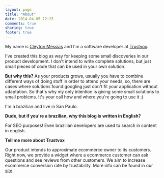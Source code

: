 ```yaml
---
layout: page
title: "About"
date: 2014-04-05 12:25
comments: true
sharing: true
footer: true
---
```


My name is <a href="http://www.twitter.com/cleytonm" target="_blank">Cleyton Messias</a>
and I'm a software developer at <a href="http://site.trustvox.com.br">Trustvox</a>.

I've created this blog as way for keeping some small discoveries in our product development. I don't intend to write complete solutions, but just small pieces of code that can be used in your own solution.

**But why this?** As your products grows, usually you have to combine different ways of doing stuff in order to attend your needs, so, there are cases where solutions found googling just don't fit your application without adaptation. So that's why my only intention is giving some small solutions to small problems. It's your call how and where you're going to use it ;)

I'm a brazilian and live in San Paulo.

**Dude, but if you're a brazilian, why this blog is written in English?**

For SEO purposes! Even brazilian developers are used to search in content in english. 

**Tell me more about Trustvox**

Our product intends to approximate ecommerce owner to its customers. Right now, we provide a widget where a ecommerce customer can ask questions and see reviews from other customers. We aim to increase ecommerce conversion rate by trustability. More info can be found in our <a href="http://site.trustvox.com.br">site</a>.
